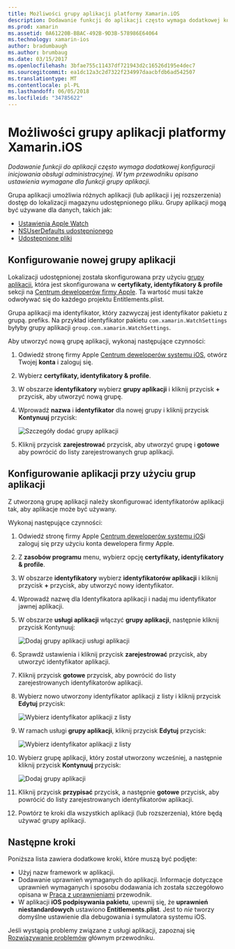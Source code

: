```yaml
---
title: Możliwości grupy aplikacji platformy Xamarin.iOS
description: Dodawanie funkcji do aplikacji często wymaga dodatkowej konfiguracji inicjowania obsługi administracyjnej. W tym przewodniku opisano ustawienia wymagane dla funkcji grupy aplikacji.
ms.prod: xamarin
ms.assetid: 0A61220B-BBAC-492B-9D3B-578986E64064
ms.technology: xamarin-ios
author: bradumbaugh
ms.author: brumbaug
ms.date: 03/15/2017
ms.openlocfilehash: 3bfae755c11437df721943d2c16526d195e4dec7
ms.sourcegitcommit: ea1dc12a3c2d7322f234997daacbfdb6ad542507
ms.translationtype: MT
ms.contentlocale: pl-PL
ms.lasthandoff: 06/05/2018
ms.locfileid: "34785622"
---
```

# <a name="app-group-capabilities-in-xamarinios"></a>Możliwości grupy aplikacji platformy Xamarin.iOS

_Dodawanie funkcji do aplikacji często wymaga dodatkowej konfiguracji inicjowania obsługi administracyjnej. W tym przewodniku opisano ustawienia wymagane dla funkcji grupy aplikacji._

Grupa aplikacji umożliwia różnych aplikacji (lub aplikacji i jej rozszerzenia) dostęp do lokalizacji magazynu udostępnionego pliku. Grupy aplikacji mogą być używane dla danych, takich jak:

*   [Ustawienia Apple Watch](~/ios/watchos/app-fundamentals/settings.md)
*   [NSUserDefaults udostępnionego](~/ios/app-fundamentals/user-defaults.md)
*   [Udostępnione pliki](~/ios/watchos/app-fundamentals/parent-app.md#files)

## <a name="configure-a-new-app-group"></a>Konfigurowanie nowej grupy aplikacji

Lokalizacji udostępnionej została skonfigurowana przy użyciu [grupy aplikacji](https://developer.apple.com/library/content/documentation/Miscellaneous/Reference/EntitlementKeyReference/Chapters/EnablingAppSandbox.html#//apple_ref/doc/uid/TP40011195-CH4-SW19), która jest skonfigurowana w **certyfikaty, identyfikatory & profile** sekcji na [Centrum deweloperów firmy Apple](https://developer.apple.com/account/). Ta wartość musi także odwoływać się do każdego projektu Entitlements.plist.

Grupa aplikacji ma identyfikator, który zazwyczaj jest identyfikator pakietu z grupą. prefiks. Na przykład identyfikator pakietu `com.xamarin.WatchSettings` byłyby grupy aplikacji `group.com.xamarin.WatchSettings`.

Aby utworzyć nową grupę aplikacji, wykonaj następujące czynności:

1.  Odwiedź stronę firmy Apple [Centrum deweloperów systemu iOS](https://developer.apple.com/account/), otwórz Twojej **konta** i zaloguj się.
2.  Wybierz **certyfikaty, identyfikatory & profile**.
3.  W obszarze **identyfikatory** wybierz **grupy aplikacji** i kliknij przycisk **+** przycisk, aby utworzyć nową grupę.
4.  Wprowadź **nazwa** i **identyfikator** dla nowej grupy i kliknij przycisk **Kontynuuj** przycisk: 
   
    ![Szczegóły dodać grupy aplikacji](app-groups-capabilities-images/image52.png)

5.  Kliknij przycisk **zarejestrować** przycisk, aby utworzyć grupę i **gotowe** aby powrócić do listy zarejestrowanych grup aplikacji.

## <a name="configure-an-app-to-use-app-groups"></a>Konfigurowanie aplikacji przy użyciu grup aplikacji

Z utworzoną grupę aplikacji należy skonfigurować identyfikatorów aplikacji tak, aby aplikacje może być używany.

Wykonaj następujące czynności:

1.  Odwiedź stronę firmy Apple [Centrum deweloperów systemu iOS](https://developer.apple.com/account/)i zaloguj się przy użyciu konta dewelopera firmy Apple.
2.  Z **zasobów programu** menu, wybierz opcję **certyfikaty, identyfikatory & profile**.
3.  W obszarze **identyfikatory** wybierz **identyfikatorów aplikacji** i kliknij przycisk **+** przycisk, aby utworzyć nowy identyfikator.
4.  Wprowadź nazwę dla Identyfikatora aplikacji i nadaj mu identyfikator jawnej aplikacji.
5.  W obszarze **usługi aplikacji** włączyć **grupy aplikacji**, następnie kliknij przycisk Kontynuuj:

    ![Dodaj grupy aplikacji usługi aplikacji](app-groups-capabilities-images/image53.png)

6.  Sprawdź ustawienia i kliknij przycisk **zarejestrować** przycisk, aby utworzyć identyfikator aplikacji.
7.  Kliknij przycisk **gotowe** przycisk, aby powrócić do listy zarejestrowanych identyfikatorów aplikacji.
8.  Wybierz nowo utworzony identyfikator aplikacji z listy i kliknij przycisk **Edytuj** przycisk:

    ![Wybierz identyfikator aplikacji z listy](app-groups-capabilities-images/image54.png)

9.  W ramach usługi **grupy aplikacji**, kliknij przycisk **Edytuj** przycisk:

    ![Wybierz identyfikator aplikacji z listy](app-groups-capabilities-images/image55.png)

10. Wybierz grupę aplikacji, który został utworzony wcześniej, a następnie kliknij przycisk **Kontynuuj** przycisk:

    ![Dodaj grupy aplikacji](app-groups-capabilities-images/image56.png)

11. Kliknij przycisk **przypisać** przycisk, a następnie **gotowe** przycisk, aby powrócić do listy zarejestrowanych identyfikatorów aplikacji.
12. Powtórz te kroki dla wszystkich aplikacji (lub rozszerzenia), które będą używać grupy aplikacji.

## <a name="next-steps"></a>Następne kroki
 
Poniższa lista zawiera dodatkowe kroki, które muszą być podjęte:

* Użyj nazw framework w aplikacji.
* Dodawanie uprawnień wymaganych do aplikacji. Informacje dotyczące uprawnień wymaganych i sposobu dodawania ich została szczegółowo opisana w [Praca z uprawnieniami](~/ios/deploy-test/provisioning/entitlements.md) przewodnik.
* W aplikacji **iOS podpisywania pakietu**, upewnij się, że **uprawnień niestandardowych** ustawiono **Entitlements.plist**. Jest to _nie_ tworzy domyślne ustawienie dla debugowania i symulatora systemu iOS.

Jeśli wystąpią problemy związane z usługi aplikacji, zapoznaj się [Rozwiązywanie problemów](~/ios/deploy-test/provisioning/capabilities/index.md) głównym przewodniku.